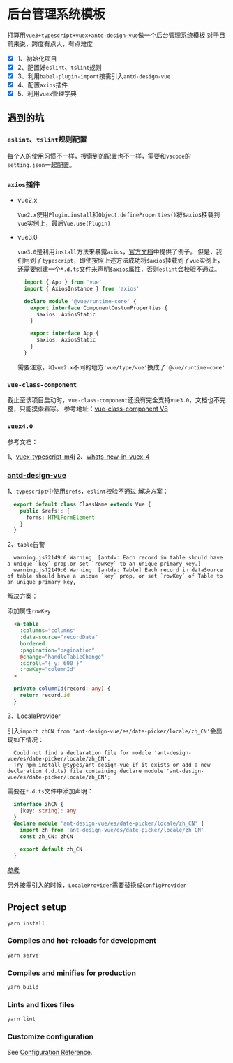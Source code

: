 # 后台管理系统模板

打算用`vue3+typescript+vuex+antd-design-vue`做一个后台管理系统模板
对于目前来说，跨度有点大，有点难度
- [x] 1、初始化项目
- [x] 2、配置好`eslint`、`tslint`规则
- [x] 3、利用`babel-plugin-import`按需引入`antd-design-vue`
- [x] 4、配置`axios`插件
- [x] 5、利用`vuex`管理字典

## 遇到的坑
### `eslint`、`tslint`规则配置

  每个人的使用习惯不一样，搜索到的配置也不一样，需要和`vscode`的`setting.json`一起配置。

### `axios`插件
- vue2.x

  `Vue2.x`使用`Plugin.install`和`Object.defineProperties()`将`$axio`s挂载到`vue`实例上，最后`Vue.use(Plugin)`

- vue3.0

  `vue3.0`是利用`install`方法来暴露`axios`，[官方文档](https://www.vue3js.cn/docs/zh/guide/plugins.html#%E7%BC%96%E5%86%99%E6%8F%92%E4%BB%B6)中提供了例子。
  但是，我们用到了`typescript`，即使按照上述方法成功将`$axios`挂载到了`vue`实例上，还需要创建一个`*.d.ts`文件来声明`$axios`属性，否则`eslint`会校验不通过。
  
  ```typescript
    import { App } from 'vue'
    import { AxiosInstance } from 'axios'

    declare module '@vue/runtime-core' {
      export interface ComponentCustomProperties {
        $axios: AxiosStatic
      }

      export interface App {
        $axios: AxiosStatic
      }
    }
  ```

  需要注意，和`vue2.x`不同的地方`'vue/type/vue'`换成了`'@vue/runtime-core'`

### `vue-class-component`
  截止至该项目启动时，`vue-class-component`还没有完全支持`vue3.0`，文档也不完整，只能摸索着写。
  参考地址：[vue-class-component V8](https://github.com/vuejs/vue-class-component/issues?q=is%3Aissue+is%3Aopen+label%3Av8)

### `vuex4.0`
  参考文档：

  1、[vuex-typescript-m4j](https://dev.to/3vilarthas/vuex-typescript-m4j)
  2、[whats-new-in-vuex-4](https://blog.logrocket.com/whats-new-in-vuex-4/)

### [antd-design-vue](https://2x.antdv.com/docs/vue/introduce-cn/)
  1、`typescript`中使用`$refs`，`eslint`校验不通过
  解决方案：

  ```typescript
    export default class ClassName extends Vue {
      public $refs!: {
        forms: HTMLFormElement
      }
    }
  ```

  2、`table`告警

  ```
    warning.js?2149:6 Warning: [antdv: Each record in table should have a unique `key` prop,or set `rowKey` to an unique primary key.]
    warning.js?2149:6 Warning: [antdv: Table] Each record in dataSource of table should have a unique `key` prop, or set `rowKey` of Table to an unique primary key,
  ```
  解决方案：

  添加属性`rowKey`

  ```html
    <a-table
      :columns="columns"
      :data-source="recordData"
      bordered
      :pagination="pagination"
      @change="handleTableChange"
      :scroll="{ y: 600 }"
      :rowKey="columnId"
    >
  ```
  ```typescript
    private columnId(record: any) {
      return record.id
    }
  ```

  3、LocaleProvider

  引入`import zhCN from 'ant-design-vue/es/date-picker/locale/zh_CN'`会出现如下情况：

  ```
    Could not find a declaration file for module 'ant-design-vue/es/date-picker/locale/zh_CN'.
    Try npm install @types/ant-design-vue if it exists or add a new declaration (.d.ts) file containing declare module 'ant-design-vue/es/date-picker/locale/zh_CN';
  ```

  需要在`*.d.ts`文件中添加声明：
  ```typescript
    interface zhCN {
      [key: string]: any
    }
    declare module 'ant-design-vue/es/date-picker/locale/zh_CN' {
      import zh from 'ant-design-vue/es/date-picker/locale/zh_CN'
      const zh_CN: zhCN

      export default zh_CN
    }
  ```

  [参考](https://github.com/vueComponent/ant-design-vue/issues/1428)

  另外按需引入的时候，`LocaleProvider`需要替换成`ConfigProvider`

## Project setup
```
yarn install
```

### Compiles and hot-reloads for development
```
yarn serve
```

### Compiles and minifies for production
```
yarn build
```

### Lints and fixes files
```
yarn lint
```

### Customize configuration
See [Configuration Reference](https://cli.vuejs.org/config/).
